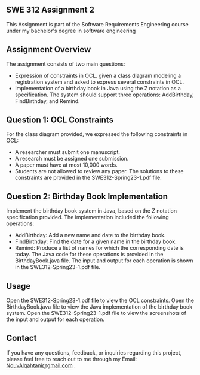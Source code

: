 ## SWE 312 Assignment 2
This Assignment is part of the Software Requirements Engineering course under my bachelor's degree in software engineering

## Assignment Overview
The assignment consists of two main questions:
- Expression of constraints in OCL. given a class diagram modeling a registration system and asked to express several constraints in OCL.
- Implementation of a birthday book in Java using the Z notation as a specification. The system should support three operations: AddBirthday, FindBirthday, and Remind.
## Question 1: OCL Constraints
For the class diagram provided, we expressed the following constraints in OCL:
- A researcher must submit one manuscript.
- A research must be assigned one submission.
- A paper must have at most 10,000 words.
- Students are not allowed to review any paper.
The solutions to these constraints are provided in the SWE312-Spring23-1.pdf file.
## Question 2: Birthday Book Implementation
Implement the birthday book system in Java, based on the Z notation specification provided. The implementation included the following operations:
- AddBirthday: Add a new name and date to the birthday book.
- FindBirthday: Find the date for a given name in the birthday book.
- Remind: Produce a list of names for which the corresponding date is today.
The Java code for these operations is provided in the BirthdayBook.java file. The input and output for each operation is shown in the SWE312-Spring23-1.pdf file.
## Usage
Open the SWE312-Spring23-1.pdf file to view the OCL constraints.
Open the BirthdayBook.java file to view the Java implementation of the birthday book system.
Open the SWE312-Spring23-1.pdf file to view the screenshots of the input and output for each operation.
## Contact
If you have any questions, feedback, or inquiries regarding this project, please feel free to reach out to me through my Email: NouvAlqahtani@gmail.com .
